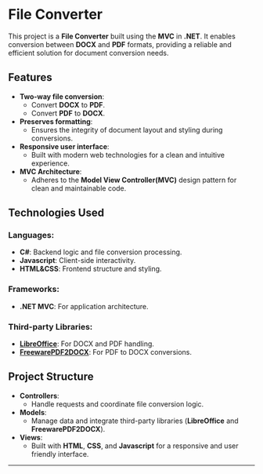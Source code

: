 # File Converter

This project is a **File Converter** built using the **MVC** in **.NET**. It enables  conversion between **DOCX** and **PDF** formats, providing a reliable and efficient solution for document conversion needs.

## Features

- **Two-way file conversion**:
  - Convert **DOCX** to **PDF**.
  - Convert **PDF** to **DOCX**.
- **Preserves formatting**:
  - Ensures the integrity of document layout and styling during conversions.
- **Responsive user interface**:
  - Built with modern web technologies for a clean and intuitive experience.
- **MVC Architecture**:
  - Adheres to the **Model View Controller(MVC)** design pattern for clean and maintainable code.

## Technologies Used

### Languages:
- **C#**: Backend logic and file conversion processing.
- **Javascript**: Client-side interactivity.
- **HTML&CSS**: Frontend structure and styling.

### Frameworks:
- **.NET MVC**: For application architecture.

### Third-party Libraries:
- **[LibreOffice](https://www.libreoffice.org/)**: For DOCX and PDF handling.
- **[FreewarePDF2DOCX](https://www.freewarepdf2docx.com/)**: For PDF to DOCX conversions.

## Project Structure

- **Controllers**:
  - Handle requests and coordinate file conversion logic.
- **Models**:
  - Manage data and integrate third-party libraries (**LibreOffice** and **FreewarePDF2DOCX**).
- **Views**:
  - Built with **HTML**, **CSS**, and **Javascript** for a responsive and user friendly interface.

---



